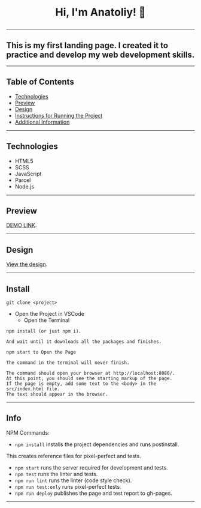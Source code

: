 # <p align="center">Hi, I'm Anatoliy! 👋</p>

---

## This is my first landing page. I created it to practice and develop my web development skills.

---

## Table of Contents

- [Technologies](#technologies)
- [Preview](#preview)
- [Design](#design)
- [Instructions for Running the Project](#Install)
- [Additional Information](#info)

---

## Technologies

- HTML5
- SCSS
- JavaScript
- Parcel
- Node.js

---

## Preview

[DEMO LINK](https://backstage2000.github.io/Bike-Landing-Page/).

---

## Design

[View the design](https://www.figma.com/design/NZQAIydtHo5QkINyGLHNcq/BIKE-New-Version?node-id=0-1&p=f&t=iFteO364oR6SVdvr-0).

---

## Install

```bush
git clone <project>

```

- Open the Project in VSCode
  - Open the Terminal

```bush
npm install (or just npm i).

And wait until it downloads all the packages and finishes.

npm start to Open the Page

The command in the terminal will never finish.

The command should open your browser at http://localhost:8080/.
At this point, you should see the starting markup of the page.
If the page is empty, add some text to the <body> in the src/index.html file.
The text should appear in the browser.

```

---

## Info

NPM Commands:

- `npm install` installs the project dependencies and runs postinstall.

This creates reference files for pixel-perfect and tests.
- `npm start` runs the server required for development and tests.
- `npm test` runs the linter and tests.
- `npm run lint` runs the linter (code style check).
- `npm run test:only` runs pixel-perfect tests.
- `npm run deploy` publishes the page and test report to gh-pages.

---
